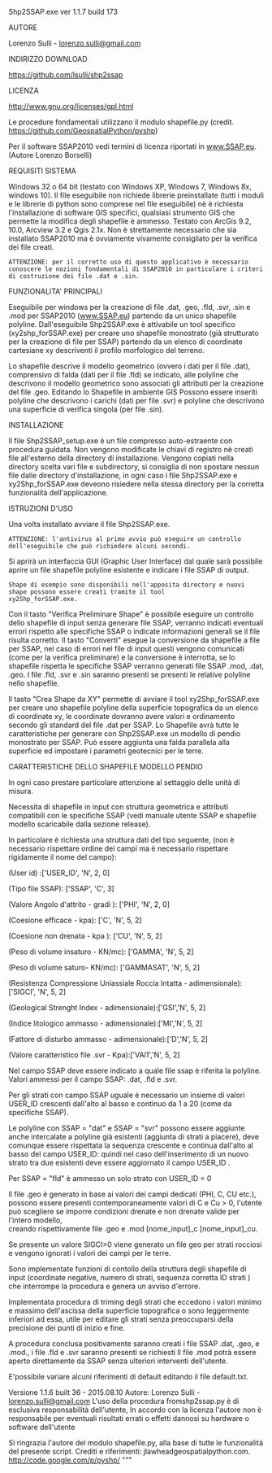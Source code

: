 Shp2SSAP.exe ver 1.1.7 build 173

AUTORE

Lorenzo Sulli - lorenzo.sulli@gmail.com

INDIRIZZO DOWNLOAD

https://github.com/lsulli/shp2ssap

LICENZA

http://www.gnu.org/licenses/gpl.html

Le procedure fondamentali utilizzano il modulo shapefile.py (credit. https://github.com/GeospatialPython/pyshp)

Per il software SSAP2010 vedi termini di licenza riportati in www.SSAP.eu. (Autore Lorenzo Borselli)

REQUISITI SISTEMA

Windows 32 o 64 bit (testato con Windows XP, Windows 7, Windows 8x, windows 10).
Il file eseguibile non richiede librerie preinstallate (tutti i moduli e le librerie di python sono comprese nel file eseguibile) nè è richiesta l'installazione di software GIS specifici, qualsiasi strumento GIS che permette la modifica degli shapefile è ammesso. Testato con ArcGis 9.2, 10.0, Arcview 3.2 e Qgis 2.1x.
Non è strettamente necessario che sia installato SSAP2010 ma è ovviamente vivamente consigliato per la verifica dei file creati.
    
    ATTENZIONE: per il corretto uso di questo applicativo è necessario conoscere le nozioni fondamentali di SSAP2010 in particolare i criteri di costruzione dei file .dat e .sin.

FUNZIONALITA' PRINCIPALI

Eseguibile per windows per la creazione di file .dat, .geo, .fld, .svr, .sin e .mod per SSAP2010 (www.SSAP.eu) partendo da un unico shapefile polyline. Dall'eseguibile Shp2SSAP.exe è attivabile un tool specifico (xy2shp_forSSAP.exe) per creare uno shapefile monostrato (già strutturato per la creazione di file per SSAP) partendo da un elenco di coordinate cartesiane xy descriventi il profilo morfologico del terreno.

Lo shapefile descrive il modello geometrico (ovvero i dati per il file .dat), comprensivo di falda (dati per il file .fld) se indicato, alle polyline che descrivono il modello geometrico sono associati gli attributi per la creazione del file .geo. Editando lo Shapefile in ambiente GIS Possono essere inseriti polyline che descrivono i carichi (dati per file .svr) e polyline che descrivono una superficie di verifica singola (per file .sin).

INSTALLAZIONE

Il file Shp2SSAP_setup.exe è un file compresso auto-estraente con procedura guidata. Non vengono modificate le chiavi di registro nè creati file all'esterno della directory di installazione. Vengono copiati nella directory scelta vari file e subdirectory, si consiglia di non spostare nessun file dalle directory d'installazione, in ogni caso i file Shp2SSAP.exe e xy2Shp_forSSAP.exe deveono risiedere nella stessa directory per la corretta funzionalità dell'applicazione.

ISTRUZIONI D'USO

Una volta installato avviare il file Shp2SSAP.exe.

    ATTENZIONE: l'antivirus al primo avvio può eseguire un controllo dell'eseguibile che può richiedere alcuni secondi.

Si aprirà un interfaccia GUI (Graphic User Interface) dal quale sarà possibile aprire un file shapefile polyline esistente e indicare i file SSAP di output.

    Shape di esempio sono disponibili nell'apposita directory e nuovi shape possono essere creati tramite il tool           xy2Shp_forSSAP.exe. 

Con il tasto "Verifica Preliminare Shape" è possibile eseguire un controllo dello shapefile di input senza generare file SSAP, verranno indicati eventuali errori rispetto alle specifiche SSAP o indicate informazioni generali se il file risulta corretto. Il tasto "Converti" esegue la conversione da shapefile a file per SSAP, nel caso di errori nel file di input questi vengono comunicati (come per la verifica preliminare) e la conversione è interrotta, se lo shapefile rispetta le specifiche SSAP verranno generati file SSAP .mod, .dat, .geo. I file .fld, .svr e .sin saranno presenti se presenti le relative polyline nello shapefile. 

Il tasto "Crea Shape da XY" permette di avviare il tool  xy2Shp_forSSAP.exe per creare uno shapefile polyline della superficie topografica da un elenco di coordinate xy, le coordinate dovranno avere valori e ordinamento secondo gli standard del file .dat per SSAP. Lo Shapefile avrà tutte le caratteristiche per generare con Shp2SSAP.exe un modello di pendio monostrato per SSAP. Può essere aggiunta una falda parallela alla superficie ed impostare i parametri geotecnici per le terre.

CARATTERISTICHE DELLO SHAPEFILE MODELLO PENDIO






In ogni caso prestare particolare attenzione al settaggio delle unità di misura.

Necessita di shapefile in input con struttura geometrica 
e attributi compatibili con le specifiche SSAP (vedi manuale utente SSAP e shapefile modello scaricabile dalla sezione release).

In particolare è richiesta una struttura dati del tipo seguente, 
(non è necessario rispettare ordine dei campi ma è necessario rispettare rigidamente il nome del campo):

(User id) :['USER_ID', 'N', 2, 0]

(Tipo file SSAP): ['SSAP', 'C', 3]

(Valore Angolo d'attrito - gradi ): ['PHI', 'N', 2, 0]

(Coesione efficace - kpa): ['C', 'N', 5, 2]

(Coesione non drenata - kpa ): ['CU', 'N', 5, 2]

(Peso di volume insaturo - KN/mc): ['GAMMA', 'N', 5, 2]

(Peso di volume saturo- KN/mc): ['GAMMASAT', 'N', 5, 2]

(Resistenza Compressione Uniassiale Roccia Intatta - adimensionale): ['SIGCI', 'N', 5, 2]

(Geological Strenght Index - adimensionale):['GSI','N', 5, 2]

(Indice litologico ammasso - adimensionale):['MI','N', 5, 2]

(Fattore di disturbo ammasso - adimensionale):['D','N', 5, 2]

(Valore caratteristico file .svr - Kpa):['VAl1','N', 5, 2]

Nel campo SSAP deve essere indicato a quale file ssap è riferita la polyline.
Valori ammessi per il campo SSAP: .dat, .fld e .svr. 

Per gli strati con campo SSAP uguale è necessario un insieme di valori USER_ID crescenti dall'alto al basso  e continuo da 1 a 20 (come da specifiche SSAP).

Le polyline con SSAP = "dat" e SSAP = "svr" possono essere aggiunte anche intercalate a polyline già esistenti (aggiunta di strati a piacere), deve comunque essere rispettata la sequenza crescente e continua dall'alto al basso del campo USER_ID: quindi nel caso dell'inserimento di un nuovo strato tra due esistenti deve essere aggiornato il campo USER_ID .

Per SSAP = "fld" è ammesso un solo strato con USER_ID = 0

Il file .geo è generato in base ai valori dei campi dedicati (PHI, C, CU etc.), possono essere presenti contemporaneamente valori di C e Cu > 0, l'utente può scegliere se imporre condizioni drenate e non drenate valide per l'intero modello,  
creando rispettivamente file .geo e .mod [nome_input]_c [nome_input]_cu.

Se presente un valore SIGCI>0 viene generato un file geo per strati rocciosi e vengono ignorati i valori dei campi per le terre.

Sono implementate funzioni di contollo della struttura degli shapefile di input (coordinate negative, numero di strati, sequenza corretta ID strati ) che interrompe la procedura e genera un avviso d'errore.

Implementata procedura di triming degli strati che eccedono i valori minimo e massimo dell'ascissa della superficie topografica o sono leggermente inferiori ad essa, utile per editare gli strati senza preoccuparsi della precisione dei punti di inizio e fine. 

A procedura conclusa positivamente saranno creati i file SSAP 
.dat, .geo,  e .mod., i file .fld e .svr saranno presenti se richiesti
Il file .mod potrà essere aperto direttamente da SSAP 
senza ulteriori interventi dell'utente.

E'possibile variare alcuni riferimenti di default editando il file default.txt.

Versione 1.1.6 built 36 - 2015.08.10
Autore: Lorenzo Sulli - lorenzo.sulli@gmail.com
L'uso della procedura fromshp2ssap.py è di esclusiva responsabilità dell'utente, 
In accordo con la licenza l'autore non è responsabile per eventuali risultati errati o effetti dannosi 
su hardware o software dell'utente

Si ringrazia l'autore del modulo shapefile.py, alla base di tutte le funzionalità del presente script.
Crediti e riferimenti: jlawhead<at>geospatialpython.com. http://code.google.com/p/pyshp/
"""
